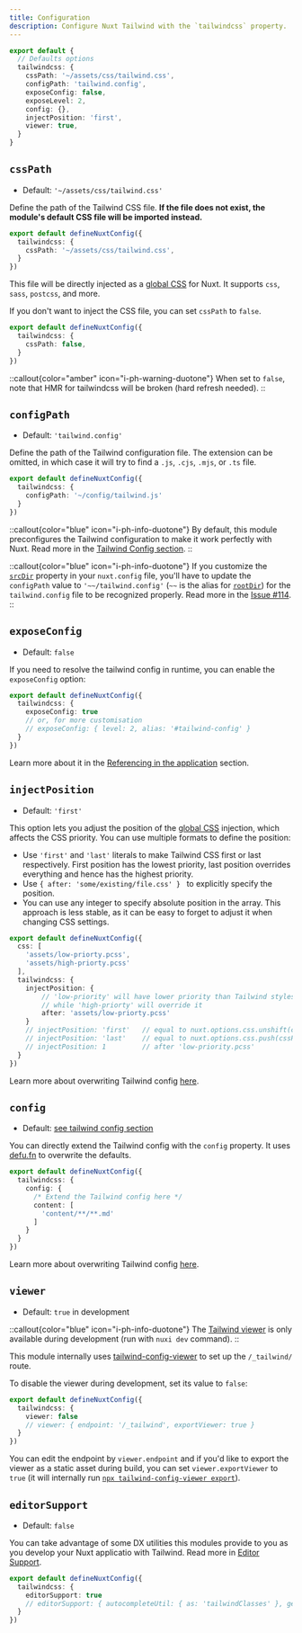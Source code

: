 ```yaml
---
title: Configuration
description: Configure Nuxt Tailwind with the `tailwindcss` property.
---
```


```ts [nuxt.config.ts]
export default {
  // Defaults options
  tailwindcss: {
    cssPath: '~/assets/css/tailwind.css',
    configPath: 'tailwind.config',
    exposeConfig: false,
    exposeLevel: 2,
    config: {},
    injectPosition: 'first',
    viewer: true,
  }
}
```

## `cssPath`

- Default: `'~/assets/css/tailwind.css'`

Define the path of the Tailwind CSS file. **If the file does not exist, the module's default CSS file will be imported instead.**

```ts [nuxt.config.ts]
export default defineNuxtConfig({
  tailwindcss: {
    cssPath: '~/assets/css/tailwind.css',
  }
})
```

This file will be directly injected as a [global CSS](https://nuxt.com/docs/api/configuration/nuxt-config#css) for Nuxt. It supports `css`, `sass`, `postcss`, and more.

If you don't want to inject the CSS file, you can set `cssPath` to `false`.

```ts [nuxt.config.ts]
export default defineNuxtConfig({
  tailwindcss: {
    cssPath: false,
  }
})
```

::callout{color="amber" icon="i-ph-warning-duotone"}
When set to `false`, note that HMR for tailwindcss will be broken (hard refresh needed).
::

## `configPath`

- Default: `'tailwind.config'`

Define the path of the Tailwind configuration file. The extension can be omitted, in which case it will try to find a `.js`, `.cjs`, `.mjs`, or `.ts` file.

```ts [nuxt.config.ts]
export default defineNuxtConfig({
  tailwindcss: {
    configPath: '~/config/tailwind.js'
  }
})
```

::callout{color="blue" icon="i-ph-info-duotone"}
By default, this module preconfigures the Tailwind configuration to make it work perfectly with Nuxt. Read more in the [Tailwind Config section](/tailwind/config).
::

::callout{color="blue" icon="i-ph-info-duotone"}
If you customize the [`srcDir`](https://nuxt.com/docs/api/configuration/nuxt-config#srcdir) property in your `nuxt.config` file, you'll have to update the `configPath` value to `'~~/tailwind.config'` (`~~` is the alias for [`rootDir`](https://nuxt.com/docs/api/configuration/nuxt-config#rootdir)) for the `tailwind.config` file to be recognized properly. Read more in the [Issue #114](https://github.com/nuxt-modules/tailwindcss/issues/114#issuecomment-698885369).
::

## `exposeConfig`

- Default: `false`

If you need to resolve the tailwind config in runtime, you can enable the `exposeConfig` option:

```ts [nuxt.config.ts]
export default defineNuxtConfig({
  tailwindcss: {
    exposeConfig: true
    // or, for more customisation
    // exposeConfig: { level: 2, alias: '#tailwind-config' }
  }
})
```

Learn more about it in the [Referencing in the application](/tailwind/config#referencing-in-the-application) section.

## `injectPosition`

- Default: `'first'`

This option lets you adjust the position of the [global CSS](https://nuxt.com/docs/api/configuration/nuxt-config#css) injection, which affects the CSS priority. You can use multiple formats to define the position:

* Use `'first'` and `'last'` literals to make Tailwind CSS first or last respectively. First position has the lowest priority, last position overrides everything and hence has the highest priority.
* Use `{ after: 'some/existing/file.css' } ` to explicitly specify the position.
* You can use any integer to specify absolute position in the array. This approach is less stable, as it can be easy to forget to adjust it when changing CSS settings.

```ts [nuxt.config.ts]
export default defineNuxtConfig({
  css: [
    'assets/low-priorty.pcss',
    'assets/high-priorty.pcss'
  ],
  tailwindcss: {
    injectPosition: { 
        // 'low-priority' will have lower priority than Tailwind stylesheet, 
        // while 'high-priorty' will override it
        after: 'assets/low-priorty.pcss'
    }
    // injectPosition: 'first'   // equal to nuxt.options.css.unshift(cssPath)
    // injectPosition: 'last'    // equal to nuxt.options.css.push(cssPath)
    // injectPosition: 1         // after 'low-priority.pcss'
  }
})
```

Learn more about overwriting Tailwind config [here](/tailwind/config#overwriting-the-configuration).

## `config`

- Default: [see tailwind config section](/tailwind/config)

You can directly extend the Tailwind config with the `config` property. It uses [defu.fn](https://github.com/nuxt-contrib/defu#function-merger) to overwrite the defaults.

```ts [nuxt.config.ts]
export default defineNuxtConfig({
  tailwindcss: {
    config: {
      /* Extend the Tailwind config here */
      content: [
        'content/**/**.md'
      ]
    }
  }
})
```

Learn more about overwriting Tailwind config [here](/tailwind/config#overwriting-the-configuration).

## `viewer`

- Default: `true` in development

::callout{color="blue" icon="i-ph-info-duotone"}
The [Tailwind viewer](/tailwind/viewer) is only available during development (run with `nuxi dev` command).
::

This module internally uses [tailwind-config-viewer](https://github.com/rogden/tailwind-config-viewer) to set up the `/_tailwind/` route.

To disable the viewer during development, set its value to `false`:

```ts [nuxt.config.ts]
export default defineNuxtConfig({
  tailwindcss: {
    viewer: false
    // viewer: { endpoint: '/_tailwind', exportViewer: true }
  }
})
```

You can edit the endpoint by `viewer.endpoint` and if you'd like to export the viewer as a static asset during build, you can set `viewer.exportViewer` to `true` (it will internally run [`npx tailwind-config-viewer export`](https://github.com/rogden/tailwind-config-viewer/blob/master/cli/export.js)).

## `editorSupport`

- Default: `false`

You can take advantage of some DX utilities this modules provide to you as you develop your Nuxt applicatio with Tailwind. Read more in [Editor Support](/tailwind/editor-support).

```ts [nuxt.config.ts]
export default defineNuxtConfig({
  tailwindcss: {
    editorSupport: true
    // editorSupport: { autocompleteUtil: { as: 'tailwindClasses' }, generateConfig: true }
  }
})
```
